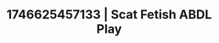 ---
categories:
- AI-generated
- Unspoken desires
- BookTok after dark
- Sensual touch
- ASMR
- Virtual intimacy
- Morning after
- Cosplay
image: /assets/images/1746625457133.jpg
layout: post
seo:
  description: Featured content with high-quality Scat Fetish, ABDL Play. HD images
    available.
  keywords: Scat Fetish, ABDL Play
  og_image: /assets/images/1746625457133.jpg
  schema_type: VisualArtwork
tags:
- '#1746625457133'
- ABDL Play
- Scat Fetish
title: 1746625457133 | Scat Fetish ABDL Play
---